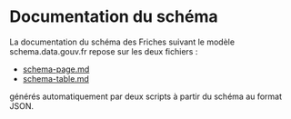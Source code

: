 # Documentation du schéma
La documentation du schéma des Friches suivant le modèle schema.data.gouv.fr repose sur les deux fichiers :
- [schema-page.md](https://github.com/cnigfr/Friches/blob/main/schema/documentation/schema-page.md)
- [schema-table.md](https://github.com/cnigfr/Friches/blob/main/schema/documentation/schema-table.md)

générés automatiquement par deux scripts à partir du schéma au format JSON.
